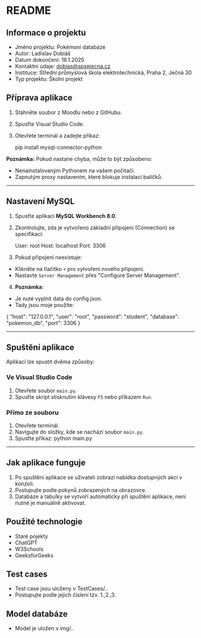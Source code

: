 # README

## Informace o projektu
- Jméno projektu: Pokémoní databáze
- Autor: Ladislav Dobiáš
- Datum dokončení: 18.1.2025
- Kontaktní údaje: dobias@spsejecna.cz
- Instituce: Střední průmyslová škola elektrotechnická, Praha 2, Ječná 30
- Typ projektu: Školní projekt

## Příprava aplikace

1. Stáhněte soubor z Moodlu nebo z GitHubu.
2. Spusťte Visual Studio Code.
3. Otevřete terminál a zadejte příkaz:

    pip install mysql-connector-python

**Poznámka:** Pokud nastane chyba, může to být způsobeno:
- Nenainstalovaným Pythonem na vašem počítači.
- Zapnutým proxy nastavením, které blokuje instalaci balíčků.
        
---
        
## Nastavení MySQL
        
1. Spusťte aplikaci **MySQL Workbench 8.0**.
2. Zkontrolujte, zda je vytvořeno základní připojení (Connection) se specifikací:

    User: root Host: localhost Port: 3306

3. Pokud připojení neexistuje:
- Klikněte na tlačítko `+` pro vytvoření nového připojení.
- Nastavte `Server Management` přes "Configure Server Management".
4. **Poznámka:** 
- Je nuté vyplnit data do config.json.
- Tady jsou moje použite:

{
    "host": "127.0.0.1",
    "user": "root",
    "password": "student",
    "database": "pokemon_db",
    "port": 3306
}
      
---
        
## Spuštění aplikace
        
Aplikaci lze spustit dvěma způsoby:
        
### Ve Visual Studio Code
1. Otevřete soubor `main.py`.
2. Spusťte skript stisknutím klávesy `F5` nebo příkazem `Run`.
        
### Přímo ze souboru
1. Otevřete terminál.
2. Navigujte do složky, kde se nachází soubor `main.py`.
3. Spusťte příkaz:
    python main.py

---

## Jak aplikace funguje
        
1. Po spuštění aplikace se uživateli zobrazí nabídka dostupných akcí v konzoli.
2. Postupujte podle pokynů zobrazených na obrazovce.
3. Databáze a tabulky se vytvoří automaticky při spuštění aplikace, není nutné je manuálně aktivovat.
        
## Použité technologie
- Staré pojekty
- ChatGPT
- W3Schools
- GeeksforGeeks

## Test cases
- Test case jsou uloženy v TestCases/..
- Postupujte podle jejich číslení tzv. 1.,2.,3.

## Model databáze
- Model je uložen v img/..